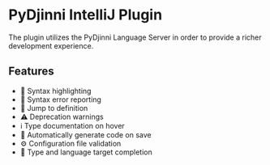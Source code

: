 # PyDjinni IntelliJ Plugin

The plugin utilizes the PyDjinni Language Server in order to provide a richer development experience.

## Features

* 🌈 Syntax highlighting
* 🔎 Syntax error reporting
* 🎯 Jump to definition
* ⚠️ Deprecation warnings
* ℹ️ Type documentation on hover
* 💾 Automatically generate code on save
* ⚙️ Configuration file validation
* 🤖 Type and language target completion
